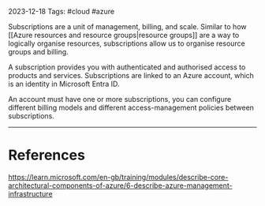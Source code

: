 2023-12-18
Tags: #cloud #azure

Subscriptions are a unit of management, billing, and scale. Similar to how [[Azure resources and resource groups|resource groups]] are a way to logically organise resources, subscriptions allow us to organise resource groups and billing.

A subscription provides you with authenticated and authorised access to products and services. Subscriptions are linked to an Azure account, which is an identity in Microsoft Entra ID.

An account must have one or more subscriptions, you can configure different billing models and different access-management policies between subscriptions.

---
# References

https://learn.microsoft.com/en-gb/training/modules/describe-core-architectural-components-of-azure/6-describe-azure-management-infrastructure